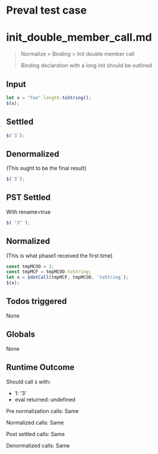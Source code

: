 # Preval test case

# init_double_member_call.md

> Normalize > Binding > Init double member call
>
> Binding declaration with a long init should be outlined

## Input

`````js filename=intro
let x = "foo".length.toString();
$(x);
`````


## Settled


`````js filename=intro
$(`3`);
`````


## Denormalized
(This ought to be the final result)

`````js filename=intro
$(`3`);
`````


## PST Settled
With rename=true

`````js filename=intro
$( "3" );
`````


## Normalized
(This is what phase1 received the first time)

`````js filename=intro
const tmpMCOO = 3;
const tmpMCF = tmpMCOO.toString;
let x = $dotCall(tmpMCF, tmpMCOO, `toString`);
$(x);
`````


## Todos triggered


None


## Globals


None


## Runtime Outcome


Should call `$` with:
 - 1: '3'
 - eval returned: undefined

Pre normalization calls: Same

Normalized calls: Same

Post settled calls: Same

Denormalized calls: Same

